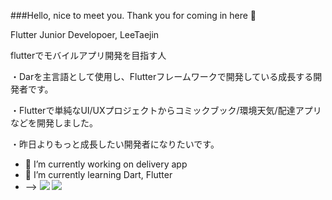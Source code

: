 ###Hello, nice to meet you.
Thank you for coming in here 👋


Flutter Junior Developoer, LeeTaejin

flutterでモバイルアプリ開発を目指す人


・Darを主言語として使用し、Flutterフレームワークで開発している成長する開発者です。

・Flutterで単純なUI/UXプロジェクトからコミックブック/環境天気/配達アプリなどを開発しました。

・昨日よりもっと成長したい開発者になりたいです。



- 🔭 I’m currently working on delivery app
- 🌱 I’m currently learning  Dart, Flutter
- --> <img src="https://img.shields.io/badge/Dart-000000?style=flat&logo=#0175C2&logoColor=white"/> <img src="https://img.shields.io/badge/Flutter-000000?style=flat&logo=#02569B&logoColor=white"/>

<!--
**JacksonBanco/JacksonBanco** is a ✨ _special_ ✨ repository because its `README.md` (this file) appears on your GitHub profile.

Here are some ideas to get you started:
